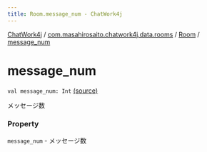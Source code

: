 ```yaml
---
title: Room.message_num - ChatWork4j
---
```


[ChatWork4j](../../index.md) / [com.masahirosaito.chatwork4j.data.rooms](../index.md) / [Room](index.md) / [message_num](.)

# message_num

`val message_num: Int` [(source)](https://github.com/MasahiroSaito/ChatWork4j/tree/master/src/main/kotlin/com/masahirosaito/chatwork4j/data/rooms/Room.kt#L30)

メッセージ数

### Property

`message_num` - メッセージ数